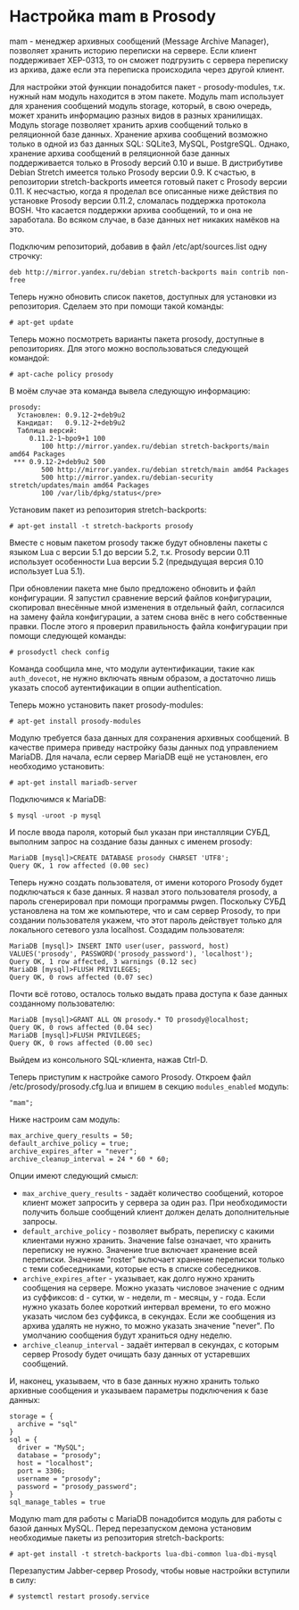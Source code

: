 Настройка mam в Prosody
=======================

mam - менеджер архивных сообщений (Message Archive Manager), позволяет хранить историю переписки на сервере. Если клиент поддерживает XEP-0313, то он сможет подгрузить с сервера переписку из архива, даже если эта переписка происходила через другой клиент.

Для настройки этой функции понадобится пакет - prosody-modules, т.к. нужный нам модуль находится в этом пакете. Модуль mam использует для хранения сообщений модуль storage, который, в свою очередь, может хранить информацию разных видов в разных хранилищах. Модуль storage позволяет хранить архив сообщений только в реляционной базе данных. Хранение архива сообщений возможно только в одной из баз данных SQL: SQLite3, MySQL, PostgreSQL. Однако, хранение архива сообщений в реляционной базе данных поддерживается только в Prosody версий 0.10 и выше. В дистрибутиве Debian Stretch имеется только Prosody версии 0.9. К счастью, в репозитории stretch-backports имеется готовый пакет с Prosody версии 0.11. К несчастью, когда я проделал все описанные ниже действия по установке Prosody версии 0.11.2, сломалась поддержка протокола BOSH. Что касается поддержки архива сообщений, то и она не заработала. Во всяком случае, в базе данных нет никаких намёков на это.

Подключим репозиторий, добавив в файл /etc/apt/sources.list одну строчку:

    deb http://mirror.yandex.ru/debian stretch-backports main contrib non-free
  
Теперь нужно обновить список пакетов, доступных для установки из репозитория. Сделаем это при помощи такой команды:

    # apt-get update
  
Теперь можно посмотреть варианты пакета prosody, доступные в репозиториях. Для этого можно воспользоваться следующей командой:

    # apt-cache policy prosody

В моём случае эта команда вывела следующую информацию:

    prosody:
      Установлен: 0.9.12-2+deb9u2
      Кандидат:   0.9.12-2+deb9u2
      Таблица версий:
         0.11.2-1~bpo9+1 100
            100 http://mirror.yandex.ru/debian stretch-backports/main amd64 Packages
     *** 0.9.12-2+deb9u2 500
            500 http://mirror.yandex.ru/debian stretch/main amd64 Packages
            500 http://mirror.yandex.ru/debian-security stretch/updates/main amd64 Packages
            100 /var/lib/dpkg/status</pre>

Установим пакет из репозитория stretch-backports:

    # apt-get install -t stretch-backports prosody
  
Вместе с новым пакетом prosody также будут обновлены пакеты с языком Lua с версии 5.1 до версии 5.2, т.к. Prosody версии 0.11 использует особенности Lua версии 5.2 (предыдущая версия 0.10 использует Lua 5.1).

При обновлении пакета мне было предложено обновить и файл конфигурации. Я запустил сравнение версий файлов конфигурации, скопировал внесённые мной изменения в отдельный файл, согласился на замену файла конфигурации, а затем снова внёс в него собственные правки. После этого я проверил правильность файла конфигурации при помощи следующей команды:

    # prosodyctl check config

Команда сообщила мне, что модули аутентификации, такие как `auth_dovecot`, не нужно включать явным образом, а достаточно лишь указать способ аутентификации в опции authentication.

Теперь можно установить пакет prosody-modules:

    # apt-get install prosody-modules

Модулю требуется база данных для сохранения архивных сообщений. В качестве примера приведу настройку базы данных под управлением MariaDB. Для начала, если сервер MariaDB ещё не установлен, его необходимо установить:

    # apt-get install mariadb-server

Подключимся к MariaDB:

    $ mysql -uroot -p mysql

И после ввода пароля, который был указан при инсталляции СУБД, выполним запрос на создание базы данных с именем prosody:

    MariaDB [mysql]>CREATE DATABASE prosody CHARSET 'UTF8';
    Query OK, 1 row affected (0.00 sec)

Теперь нужно создать пользователя, от имени которого Prosody будет подключаться к базе данных. Я назвал этого пользователя prosody, а пароль сгенерировал при помощи программы pwgen. Поскольку СУБД установлена на том же компьютере, что и сам сервер Prosody, то при создании пользователя укажем, что этот пароль действует только для локального сетевого узла localhost. Создадим пользователя:

    MariaDB [mysql]> INSERT INTO user(user, password, host) VALUES('prosody', PASSWORD('prosody_password'), 'localhost');
    Query OK, 1 row affected, 3 warnings (0.12 sec)
    MariaDB [mysql]>FLUSH PRIVILEGES;
    Query OK, 0 rows affected (0.07 sec)

Почти всё готово, осталось только выдать права доступа к базе данных созданному пользователю:

    MariaDB [mysql]>GRANT ALL ON prosody.* TO prosody@localhost;
    Query OK, 0 rows affected (0.04 sec)
    MariaDB [mysql]>FLUSH PRIVILEGES;
    Query OK, 0 rows affected (0.00 sec)

Выйдем из консольного SQL-клиента, нажав Ctrl-D.

Теперь приступим к настройке самого Prosody. Откроем файл /etc/prosody/prosody.cfg.lua и впишем в секцию `modules_enabled` модуль:

    "mam";

Ниже настроим сам модуль:

    max_archive_query_results = 50;
    default_archive_policy = true;
    archive_expires_after = "never";
    archive_cleanup_interval = 24 * 60 * 60;

Опции имеют следующий смысл:

* `max_archive_query_results` - задаёт количество сообщений, которое клиент может запросить у сервера за один раз. При необходимости получить больше сообщений клиент должен делать дополнительные запросы.
* `default_archive_policy` - позволяет выбрать, переписку с какими клиентами нужно хранить. Значение false означает, что хранить переписку не нужно. Значение true включает хранение всей переписки. Значение "roster" включает хранение переписки только с теми собеседниками, которые есть в списке собеседников.
* `archive_expires_after` - указывает, как долго нужно хранить сообщения на сервере. Можно указать числовое значение с одним из суффиксов: d - сутки, w - недели, m - месяцы, y - года. Если нужно указать более короткий интервал времени, то его можно указать числом без суффикса, в секундах. Если же сообщения из архива удалять не нужно, то можно указать значение "never". По умолчанию сообщения будут храниться одну неделю.
* `archive_cleanup_interval` - задаёт интервал в секундах, с которым сервер Prosody будет очищать базу данных от устаревших сообщений.

И, наконец, указываем, что в базе данных нужно хранить только архивные сообщения и указываем параметры подключения к базе данных:

    storage = {
      archive = "sql"
    }
    sql = {
      driver = "MySQL";
      database = "prosody";
      host = "localhost";
      port = 3306;
      username = "prosody";
      password = "prosody_password";
    }
    sql_manage_tables = true

Модулю mam для работы с MariaDB понадобится модуль для работы с базой данных MySQL. Перед перезапуском демона установим необходимые пакеты из репозитория stretch-backports:

    # apt-get install -t stretch-backports lua-dbi-common lua-dbi-mysql

Перезапустим Jabber-сервер Prosody, чтобы новые настройки вступили в силу:

    # systemctl restart prosody.service
